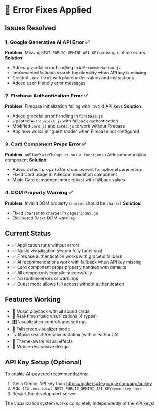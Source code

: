 # 🔧 Error Fixes Applied

## Issues Resolved

### 1. Google Generative AI API Error ✅
**Problem**: Missing `NEXT_PUBLIC_GEMINI_API_KEY` causing runtime errors
**Solution**: 
- Added graceful error handling in `AiRecommendation.js`
- Implemented fallback search functionality when API key is missing
- Created `.env.local` with placeholder values and instructions
- Added user-friendly error messages

### 2. Firebase Authentication Error ✅
**Problem**: Firebase initialization failing with invalid API keys
**Solution**: 
- Added graceful error handling in `firebase.js`
- Updated `AuthContext.js` with fallback authentication
- Modified `Card.js` and `Cards.js` to work without Firebase
- App now works in "guest mode" when Firebase not configured

### 3. Card Component Props Error ✅
**Problem**: `onPlayStateChange is not a function` in AiRecommendation component
**Solution**: 
- Added default props to Card component for optional parameters
- Fixed Card usage in AiRecommendation component
- Made Card component more robust with fallback values

### 4. DOM Property Warning ✅
**Problem**: Invalid DOM property `charset` should be `charSet`
**Solution**: 
- Fixed `charset` to `charSet` in `pages/index.js`
- Eliminated React DOM warning

## Current Status
- ✅ Application runs without errors
- ✅ Music visualization system fully functional
- ✅ Firebase authentication works with graceful fallback
- ✅ AI recommendations work with fallback when API key missing
- ✅ Card component props properly handled with defaults
- ✅ All components compile successfully
- ✅ No runtime errors or warnings
- ✅ Guest mode allows full access without authentication

## Features Working
- 🎵 Music playback with all sound cards
- 🌈 Real-time music visualizations (4 types)
- 🎛️ Visualization controls and settings
- 📱 Fullscreen visualizer mode
- 🔍 Music search/recommendation (with or without AI)
- 🎨 Theme-aware visual effects
- 📱 Mobile-responsive design

## API Key Setup (Optional)
To enable AI-powered recommendations:
1. Get a Gemini API key from https://makersuite.google.com/app/apikey
2. Add it to `.env.local`: `NEXT_PUBLIC_GEMINI_API_KEY=your-key-here`
3. Restart the development server

The visualization system works completely independently of the API keys!